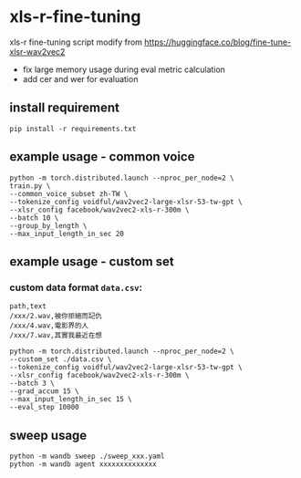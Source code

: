 # xls-r-fine-tuning

xls-r fine-tuning script modify from https://huggingface.co/blog/fine-tune-xlsr-wav2vec2

- fix large memory usage during eval metric calculation
- add cer and wer for evaluation

## install requirement

`pip install -r requirements.txt`

## example usage - common voice
```
python -m torch.distributed.launch --nproc_per_node=2 \
train.py \
--common_voice_subset zh-TW \
--tokenize_config voidful/wav2vec2-large-xlsr-53-tw-gpt \
--xlsr_config facebook/wav2vec2-xls-r-300m \
--batch 10 \
--group_by_length \
--max_input_length_in_sec 20
```

## example usage - custom set

### custom data format `data.csv`:

```csv
path,text
/xxx/2.wav,被你拒絕而記仇
/xxx/4.wav,電影界的人
/xxx/7.wav,其實我最近在想
```

```
python -m torch.distributed.launch --nproc_per_node=2 \
--custom_set ./data.csv \
--tokenize_config voidful/wav2vec2-large-xlsr-53-tw-gpt \
--xlsr_config facebook/wav2vec2-xls-r-300m \
--batch 3 \
--grad_accum 15 \
--max_input_length_in_sec 15 \
--eval_step 10000
```

## sweep usage

`python -m wandb sweep ./sweep_xxx.yaml`   
`python -m wandb agent xxxxxxxxxxxxxx`

